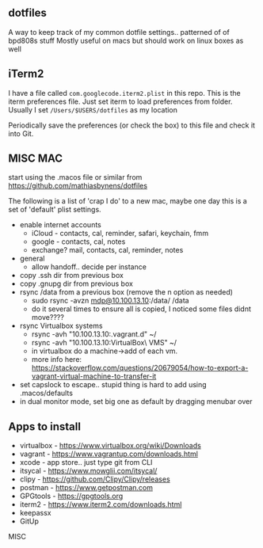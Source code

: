 dotfiles
--------

A way to keep track of my common dotfile settings.. patterned of of bpd808s stuff
Mostly useful on macs but should work on linux boxes as well

iTerm2
------

I have a file called `com.googlecode.iterm2.plist` in this repo. This is the iterm preferences file.
Just set iterm to load preferences from folder. Usually I set `/Users/$USERS/dotfiles` as my location

Periodically save the preferences (or check the box) to this file and check it into Git.


MISC MAC
--------
start using the .macos file or similar from https://github.com/mathiasbynens/dotfiles

The following is a list of 'crap I do' to a new mac, maybe one day this is a set of 'default' plist settings.

* enable internet accounts
	* iCloud - contacts, cal, reminder, safari, keychain, fmm
	* google - contacts, cal, notes
	* exchange? mail, contacts, cal, reminder, notes
* general
	* allow handoff.. decide per instance
* copy .ssh dir from previous box
* copy .gnupg dir from previous box
* rsync /data from a previous box (remove the n option as needed)
  * sudo rsync -avzn mdp@10.100.13.10:/data/ /data
  * do it several times to ensure all is copied, I noticed some files didnt move????
* rsync Virtualbox systems
  * rsync -avh "10.100.13.10:.vagrant.d" ~/
  * rsync -avh "10.100.13.10:VirtualBox\ VMS" ~/
  * in virtualbox do a machine->add of each vm.
  * more info here: https://stackoverflow.com/questions/20679054/how-to-export-a-vagrant-virtual-machine-to-transfer-it
* set capslock to escape.. stupid thing is hard to add using .macos/defaults
* in dual monitor mode, set big one as default by dragging menubar over


Apps to install
---------------

* virtualbox - https://www.virtualbox.org/wiki/Downloads
* vagrant - https://www.vagrantup.com/downloads.html
* xcode - app store.. just type git from CLI
* itsycal - https://www.mowglii.com/itsycal/
* clipy - https://github.com/Clipy/Clipy/releases
* postman - https://www.getpostman.com
* GPGtools - https://gpgtools.org
* iterm2 - https://www.iterm2.com/downloads.html
* keepassx
* GitUp

MISC

